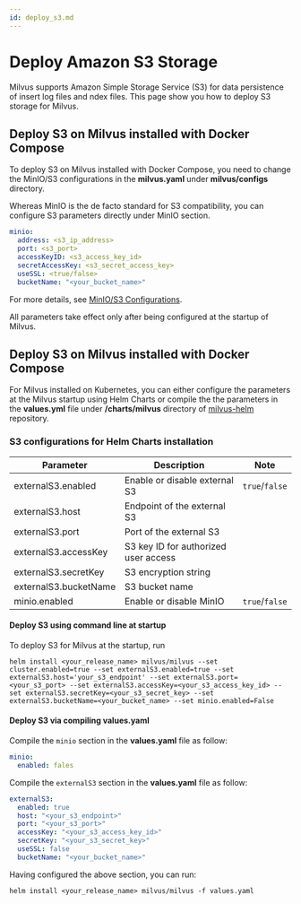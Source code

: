 ```yaml
---
id: deploy_s3.md
---
```


# Deploy Amazon S3 Storage

Milvus supports Amazon Simple Storage Service (S3) for data persistence of insert log files and ndex files. This page show you how to deploy S3 storage for Milvus. 

## Deploy S3 on Milvus installed with Docker Compose

To deploy S3 on Milvus installed with Docker Compose, you need to change the MinIO/S3 configurations in the **milvus.yaml** under **milvus/configs** directory.

Whereas MinIO is the de facto standard for S3 compatibility, you can configure S3 parameters directly under MinIO section.

```yaml
minio:
  address: <s3_ip_address>
  port: <s3_port>
  accessKeyID: <s3_access_key_id>
  secretAccessKey: <s3_secret_access_key>
  useSSL: <true/false>
  bucketName: "<your_bucket_name>"
```

For more details, see [MinIO/S3 Configurations](configuration_standalone-advanced.md#MinIO-Configurations).

<div class="alert note">
All parameters take effect only after being configured at the startup of Milvus.
</div>

## Deploy S3 on Milvus installed with Docker Compose

For Milvus installed on Kubernetes, you can either configure the parameters at the Milvus startup using Helm Charts or compile the the parameters in the **values.yml** file under **/charts/milvus** directory of [milvus-helm](https://github.com/milvus-io/milvus-helm) repository.

### S3 configurations for Helm Charts installation

| Parameter             | Description                          | Note                                 |
| --------------------- | ------------------------------------ | ------------------------------------ |
| externalS3.enabled    | Enable or disable external S3        | <code>true</code>/<code>false</code> |
| externalS3.host       | Endpoint of the external S3          |                                      |
| externalS3.port       | Port of the external S3              |                                      |
| externalS3.accessKey  | S3 key ID for authorized user access |                                      |
| externalS3.secretKey  | S3 encryption string                 |                                      |
| externalS3.bucketName | S3 bucket name                       |                                      |
| minio.enabled         | Enable or disable MinIO              | <code>true</code>/<code>false</code> |

#### Deploy S3 using command line at startup

To deploy S3 for Milvus at the startup, run

```shell
helm install <your_release_name> milvus/milvus --set cluster.enabled=true --set externalS3.enabled=true --set externalS3.host='your_s3_endpoint' --set externalS3.port=<your_s3_port> --set externalS3.accessKey=<your_s3_access_key_id> --set externalS3.secretKey=<your_s3_secret_key> --set externalS3.bucketName=<your_bucket_name> --set minio.enabled=False
```

#### Deploy S3 via compiling **values.yaml**

Compile the `minio` section in the **values.yaml** file as follow:

```yaml
minio:
  enabled: fales
```

Compile the `externalS3` section in the **values.yaml** file as follow:

```yaml
externalS3:
  enabled: true
  host: "<your_s3_endpoint>"
  port: "<your_s3_port>"
  accessKey: "<your_s3_access_key_id>"
  secretKey: "<your_s3_secret_key>"
  useSSL: false
  bucketName: "<your_bucket_name>"
```

Having configured the above section, you can run:

```shell
helm install <your_release_name> milvus/milvus -f values.yaml
```

